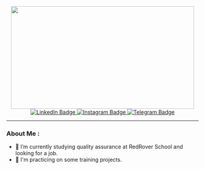 <div id="header" align="center">
  <img src="https://media.giphy.com/media/l2R09a5L5Bb6ppV7y/giphy.gif" width="480" height="270"/>
</div>
<div id="badges" align="center">
  <a href="https://www.linkedin.com/in/kristina-markevich-168242271/">
    <img src="https://img.shields.io/badge/LinkedIn-blue?style=for-the-badge&logo=linkedin&logoColor=white" alt="LinkedIn Badge"/>
  </a>
   <a href="https://instagram.com/paxiella?igshid=MzNlNGNkZWQ4Mg==">
    <img src="https://img.shields.io/badge/Instagram-red?style=for-the-badge&logo=instagram&logoColor=red" alt="Instagram Badge"/>
  </a>
  <a href="https://t.me/omoroshk">
    <img src="https://img.shields.io/badge/Telegram-blue?style=for-the-badge&logo=telegram&logoColor=white" alt="Telegram Badge"/>
  </a>
</div>

---
### About Me :
- 🌱 I’m currently studying quality assurance at RedRover School and looking for a job.
- 👯 I'm practicing on some training projects.




<!--
**KristinaMarkevich/KristinaMarkevich** is a ✨ _special_ ✨ repository because its `README.md` (this file) appears on your GitHub profile.

Here are some ideas to get you started:

- 🔭 I’m currently working on ...
- 🌱 I’m currently learning ...
- 👯 I’m looking to collaborate on ...
- 🤔 I’m looking for help with ...
- 💬 Ask me about ...
- 📫 How to reach me: ...
- 😄 Pronouns: ...
- ⚡ Fun fact: ...
-->
